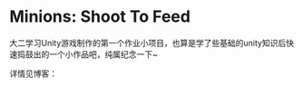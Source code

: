 # Minions: Shoot To Feed

大二学习Unity游戏制作的第一个作业小项目，也算是学了些基础的unity知识后快速捣鼓出的一个小作品吧，纯属纪念一下~

详情见博客：

[我的博客]: https://geekyoung.red/

